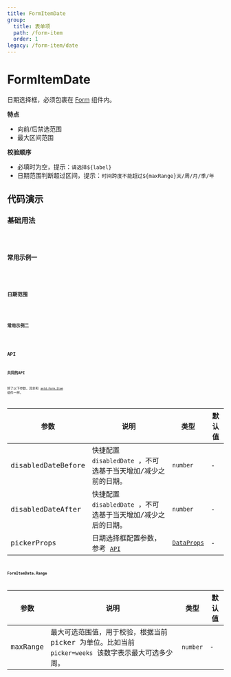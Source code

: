 ```yaml
---
title: FormItemDate
group:
  title: 表单项
  path: /form-item
  order: 1
legacy: /form-item/date
---
```


# FormItemDate

日期选择框，必须包裹在 [Form](https://ant-design.gitee.io/components/form-cn/) 组件内。

**特点**

- 向前/后禁选范围
- 最大区间范围

**校验顺序**

- 必填时为空，提示：`请选择${label}`
- 日期范围判断超过区间，提示：`时间跨度不能超过${maxRange}天/周/月/季/年`

## 代码演示

### 基础用法

<code src="./demos/Demo1.tsx" />

### 常用示例一

<code src="./demos/Demo2.tsx" />

### 日期范围

<code src="./demos/Demo3.tsx" />

### 常用示例二

<code src="./demos/Demo4.tsx" />

## API

### 共同的API

除了以下参数，其余和 [`antd Form.Item`](https://ant-design.gitee.io/components/form-cn/#Form.Item) 组件一样。

参数 | 说明 | 类型 | 默认值 |
------------- | ------------- | ------------- | ------------- |
disabledDateBefore  | 快捷配置 `disabledDate` ，不可选基于当天增加/减少之前的日期。 | `number` | - |
disabledDateAfter  | 快捷配置 `disabledDate` ，不可选基于当天增加/减少之后的日期。 | `number` | - |
pickerProps  | 日期选择框配置参数，参考 [`API`](https://ant-design.gitee.io/components/date-picker-cn/#API) | [`DataProps`](https://ant-design.gitee.io/components/date-picker-cn/#API) | - |

### FormItemDate.Range

参数 | 说明 | 类型 | 默认值 |
------------- | ------------- | ------------- | ------------- |
maxRange  | 最大可选范围值，用于校验，根据当前 picker 为单位。比如当前 `picker=weeks` 该数字表示最大可选多少周。 | `number` | - |
